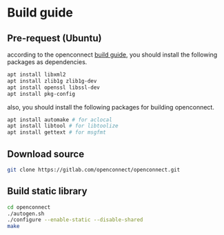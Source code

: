 # Build guide

## Pre-request (Ubuntu)

according to the openconnect [build guide](https://www.infradead.org/openconnect/building.html), you should install the following packages as dependencies.

```bash
apt install libxml2
apt install zlib1g zlib1g-dev
apt install openssl libssl-dev
apt install pkg-config
```

also, you should install the following packages for building openconnect.

```bash
apt install automake # for aclocal
apt install libtool # for libtoolize
apt install gettext # for msgfmt
```

## Download source

```bash
git clone https://gitlab.com/openconnect/openconnect.git
```

## Build static library

```bash
cd openconnect
./autogen.sh
./configure --enable-static --disable-shared
make
```